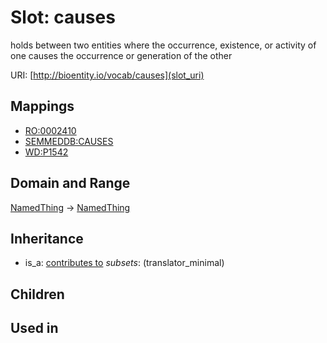 # Slot: causes


holds between two entities where the occurrence, existence, or activity of one causes the occurrence or  generation of the other

URI: [http://bioentity.io/vocab/causes](slot_uri)
## Mappings

 * [RO:0002410](http://purl.obolibrary.org/obo/RO_0002410)
 * [SEMMEDDB:CAUSES](http://purl.obolibrary.org/obo/SEMMEDDB_CAUSES)
 * [WD:P1542](http://purl.obolibrary.org/obo/WD_P1542)
## Domain and Range

[NamedThing](NamedThing.md) -> [NamedThing](NamedThing.md)
## Inheritance

 *  is_a: [contributes to](contributes_to.md) *subsets*: (translator_minimal)
## Children

## Used in


